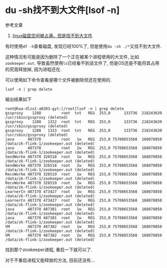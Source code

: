 # du -sh找不到大文件[lsof -n]

参考文章

1. [linux磁盘空间被占满，但是找不到大文件](https://www.cnblogs.com/healthinfo/p/12402139.html)

有时使用`df -h`查看磁盘, 发现已经100%了, 但是使用`du -sh ./*`又找不到大文件.

这种情况有可能是因为删除了一个正在被某个进程使用的大文件, 比如`zookeeper.out`. 导致虽然使用`ls`已经看不到该文件了, 但是OS还是不能将其占用的究竟释放掉, 因为进程还在.

可以使用如下命令查看是哪个文件被删除但还在使用的.

```
lsof -n | grep delete
```

输出结果如下

```
root@hua-dlzx1-a0203-gyt:[/root]lsof -n | grep delete
gssproxy    1288         root  txt   REG  253,0      133736  218243639 /usr/sbin/gssproxy (deleted)
gssproxy    1288   1322  root  txt   REG  253,0      133736  218243639 /usr/sbin/gssproxy (deleted)
gssproxy    1288   1323  root  txt   REG  253,0      133736  218243639 /usr/sbin/gssproxy (deleted)
java      487378         root   1w   REG  253,0 75708653568  168078850 /data/zk-flink-1/zookeeper.out (deleted)
java      487378         root   2w   REG  253,0 75708653568  168078850 /data/zk-flink-1/zookeeper.out (deleted)
SendWorke 487378 326518  root   1w   REG  253,0 75708653568  168078850 /data/zk-flink-1/zookeeper.out (deleted)
SendWorke 487378 326518  root   2w   REG  253,0 75708653568  168078850 /data/zk-flink-1/zookeeper.out (deleted)
RecvWorke 487378 326519  root   1w   REG  253,0 75708653568  168078850 /data/zk-flink-1/zookeeper.out (deleted)
RecvWorke 487378 326519  root   2w   REG  253,0 75708653568  168078850 /data/zk-flink-1/zookeeper.out (deleted)
LearnerCn 487378 473427  root   1w   REG  253,0 75708653568  168078850 /data/zk-flink-1/zookeeper.out (deleted)
LearnerCn 487378 473427  root   2w   REG  253,0 75708653568  168078850 /data/zk-flink-1/zookeeper.out (deleted)
java      487378 487381  root   1w   REG  253,0 75708653568  168078850 /data/zk-flink-1/zookeeper.out (deleted)
java      487378 487381  root   2w   REG  253,0 75708653568  168078850 /data/zk-flink-1/zookeeper.out (deleted)
VM        487378 487382  root   1w   REG  253,0 75708653568  168078850 /data/zk-flink-1/zookeeper.out (deleted)
VM        487378 487382  root   2w   REG  253,0 75708653568  168078850 /data/zk-flink-1/zookeeper.out (deleted)
```

找到那个zookeeper进程, 重启一下就可以了.

对于不重启进程又能释放的方法, 目前还没有...
